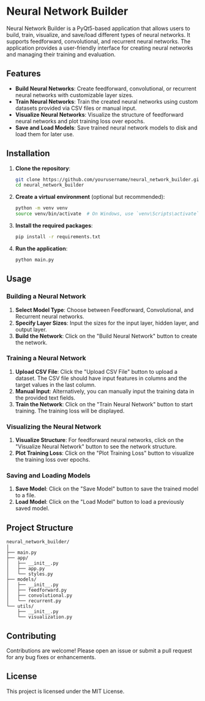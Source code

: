 # Neural Network Builder

Neural Network Builder is a PyQt5-based application that allows users to build, train, visualize, and save/load different types of neural networks. It supports feedforward, convolutional, and recurrent neural networks. The application provides a user-friendly interface for creating neural networks and managing their training and evaluation.

## Features

- **Build Neural Networks**: Create feedforward, convolutional, or recurrent neural networks with customizable layer sizes.
- **Train Neural Networks**: Train the created neural networks using custom datasets provided via CSV files or manual input.
- **Visualize Neural Networks**: Visualize the structure of feedforward neural networks and plot training loss over epochs.
- **Save and Load Models**: Save trained neural network models to disk and load them for later use.

## Installation

1. **Clone the repository**:
    ```sh
    git clone https://github.com/yourusername/neural_network_builder.git
    cd neural_network_builder
    ```

2. **Create a virtual environment** (optional but recommended):
    ```sh
    python -m venv venv
    source venv/bin/activate  # On Windows, use `venv\Scripts\activate`
    ```

3. **Install the required packages**:
    ```sh
    pip install -r requirements.txt
    ```

4. **Run the application**:
    ```sh
    python main.py
    ```

## Usage

### Building a Neural Network

1. **Select Model Type**: Choose between Feedforward, Convolutional, and Recurrent neural networks.
2. **Specify Layer Sizes**: Input the sizes for the input layer, hidden layer, and output layer.
3. **Build the Network**: Click on the "Build Neural Network" button to create the network.

### Training a Neural Network

1. **Upload CSV File**: Click the "Upload CSV File" button to upload a dataset. The CSV file should have input features in columns and the target values in the last column.
2. **Manual Input**: Alternatively, you can manually input the training data in the provided text fields.
3. **Train the Network**: Click on the "Train Neural Network" button to start training. The training loss will be displayed.

### Visualizing the Neural Network

1. **Visualize Structure**: For feedforward neural networks, click on the "Visualize Neural Network" button to see the network structure.
2. **Plot Training Loss**: Click on the "Plot Training Loss" button to visualize the training loss over epochs.

### Saving and Loading Models

1. **Save Model**: Click on the "Save Model" button to save the trained model to a file.
2. **Load Model**: Click on the "Load Model" button to load a previously saved model.

## Project Structure

```
neural_network_builder/
│
├── main.py
├── app/
│   ├── __init__.py
│   ├── app.py
│   └── styles.py
├── models/
│   ├── __init__.py
│   ├── feedforward.py
│   ├── convolutional.py
│   └── recurrent.py
└── utils/
    ├── __init__.py
    └── visualization.py
```

## Contributing

Contributions are welcome! Please open an issue or submit a pull request for any bug fixes or enhancements.

## License

This project is licensed under the MIT License.
